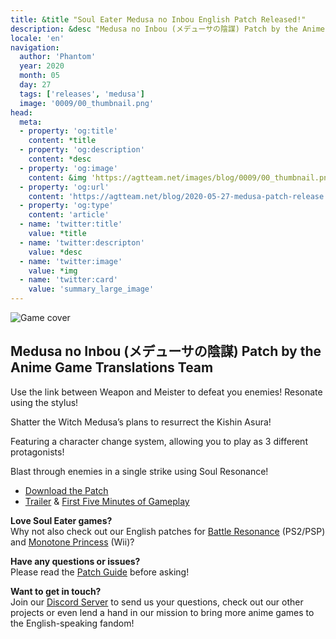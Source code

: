 ```yaml
---
title: &title "Soul Eater Medusa no Inbou English Patch Released!"
description: &desc "Medusa no Inbou (メデューサの陰謀) Patch by the Anime Game Translations Team"
locale: 'en'
navigation:
  author: 'Phantom'
  year: 2020
  month: 05
  day: 27
  tags: ['releases', 'medusa']
  image: '0009/00_thumbnail.png'
head:
  meta:
  - property: 'og:title'
    content: *title
  - property: 'og:description'
    content: *desc
  - property: 'og:image'
    content: &img 'https://agtteam.net/images/blog/0009/00_thumbnail.png'
  - property: 'og:url'
    content: 'https://agtteam.net/blog/2020-05-27-medusa-patch-release'
  - property: 'og:type'
    content: 'article'
  - name: 'twitter:title'
    value: *title
  - name: 'twitter:descripton'
    value: *desc
  - name: 'twitter:image'
    value: *img
  - name: 'twitter:card'
    value: 'summary_large_image'
---
```


![Game cover](/images/blog/0009/619289551323725824_0.png)

## Medusa no Inbou (メデューサの陰謀) Patch by the Anime Game Translations Team

Use the link between Weapon and Meister to defeat you enemies! Resonate using the stylus!

Shatter the Witch Medusa’s plans to resurrect the Kishin Asura!

Featuring a character change system, allowing you to play as 3 different protagonists!

Blast through enemies in a single strike using Soul Resonance!

*   [Download the Patch](/medusa)
*   [Trailer](https://youtu.be/Ixe4DFcEH4k) & [First Five Minutes of Gameplay](https://youtu.be/c2ImN3k3Uak)

**Love Soul Eater games?**  
Why not also check out our English patches for [Battle Resonance](/resonance) (PS2/PSP) and [Monotone Princess](/monopri) (Wii)?

**Have any questions or issues?**  
Please read the [Patch Guide](/medusa/guide/nds) before asking!

**Want to get in touch?**  
Join our [Discord Server](https://discord.gg/UUF7Zbm) to send us your questions, check out our other projects or even lend a hand in our mission to bring more anime games to the English-speaking fandom!
